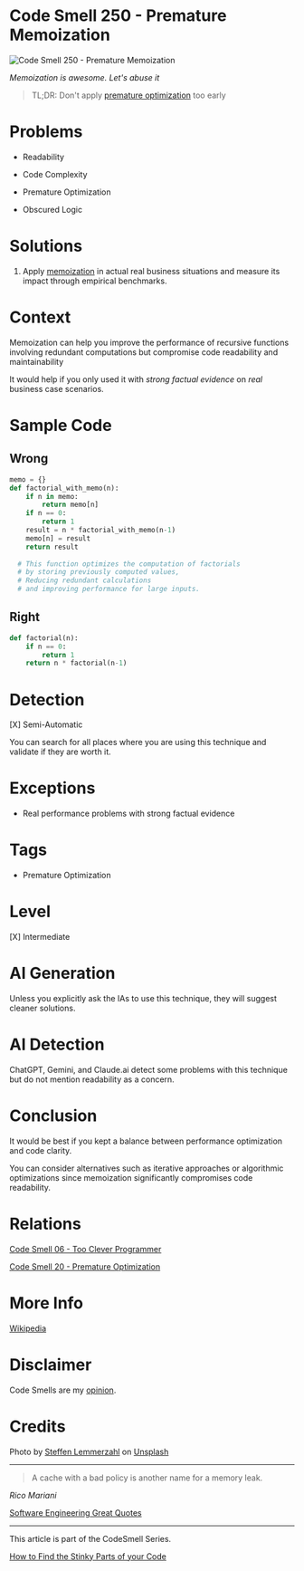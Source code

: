 # Code Smell 250 - Premature Memoization
            
![Code Smell 250 - Premature Memoization](Code%20Smell%20250%20-%20Premature%20Memoization.jpg)

*Memoization is awesome. Let's abuse it*

> TL;DR: Don't apply [premature optimization](https://github.com/mcsee/Software-Design-Articles/tree/main/Articles/Code%20Smells/Code%20Smell%2020%20-%20Premature%20Optimization/readme.md) too early

# Problems

- Readability

- Code Complexity

- Premature Optimization

- Obscured Logic

# Solutions

1. Apply [memoization](https://en.wikipedia.org/wiki/Memoization) in actual real business situations and measure its impact through empirical benchmarks.		

# Context

Memoization can help you improve the performance of recursive functions involving redundant computations but compromise code readability and maintainability  

It would help if you only used it with *strong factual evidence* on *real* business case scenarios.

# Sample Code

## Wrong

[Gist Url]: # (https://gist.github.com/mcsee/7cdd5907fa5404a79581a3fac7a2af65)

```python
memo = {}
def factorial_with_memo(n):
    if n in memo:
        return memo[n]
    if n == 0:
        return 1
    result = n * factorial_with_memo(n-1)
    memo[n] = result
    return result
  
  # This function optimizes the computation of factorials
  # by storing previously computed values,
  # Reducing redundant calculations 
  # and improving performance for large inputs.
```

## Right

[Gist Url]: # (https://gist.github.com/mcsee/3aa806cc9c3d9eb8493706ec031f7343)

```python
def factorial(n):
    if n == 0:
        return 1
    return n * factorial(n-1)
```

# Detection

[X] Semi-Automatic 

You can search for all places where you are using this technique and validate if they are worth it.

# Exceptions

- Real performance problems with strong factual evidence

# Tags

- Premature Optimization

# Level
 
[X] Intermediate 

# AI Generation

Unless you explicitly ask the IAs to use this technique, they will suggest cleaner solutions.

# AI Detection

ChatGPT, Gemini, and Claude.ai detect some problems with this technique but do not mention readability as a concern.

# Conclusion

It would be best if you kept a balance between performance optimization and code clarity.

You can consider alternatives such as iterative approaches or algorithmic optimizations since memoization significantly compromises code readability.

# Relations

[Code Smell 06 - Too Clever Programmer](https://github.com/mcsee/Software-Design-Articles/tree/main/Articles/Code%20Smells/Code%20Smell%2006%20-%20Too%20Clever%20Programmer/readme.md)

[Code Smell 20 - Premature Optimization](https://github.com/mcsee/Software-Design-Articles/tree/main/Articles/Code%20Smells/Code%20Smell%2020%20-%20Premature%20Optimization/readme.md)

# More Info

[Wikipedia](https://en.wikipedia.org/wiki/Memoization)

# Disclaimer

Code Smells are my [opinion](https://github.com/mcsee/Software-Design-Articles/tree/main/Articles/Blogging/I%20Wrote%20More%20than%2090%20Articles%20on%202021%20Here%20is%20What%20I%20Learned/readme.md).

# Credits

Photo by [Steffen Lemmerzahl](https://unsplash.com/@steffen_l) on [Unsplash](https://unsplash.com/photos/snow-covered-field-during-daytime-kp1n4gWKTOg)  
  
* * *

> A cache with a bad policy is another name for a memory leak.

_Rico Mariani_ 
 
[Software Engineering Great Quotes](https://github.com/mcsee/Software-Design-Articles/tree/main/Articles/Quotes/Software%20Engineering%20Great%20Quotes/readme.md)

* * *

This article is part of the CodeSmell Series.

[How to Find the Stinky Parts of your Code](https://github.com/mcsee/Software-Design-Articles/tree/main/Articles/Code%20Smells/How%20to%20Find%20the%20Stinky%20parts%20of%20your%20Code/readme.md)